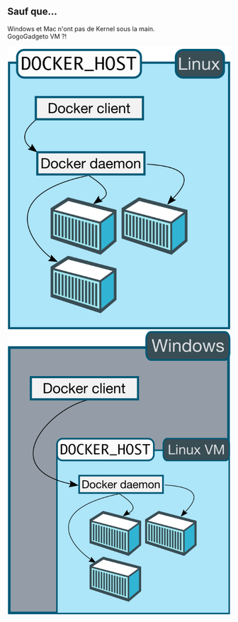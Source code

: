 ## Sauf que...

Windows et Mac n'ont pas de Kernel sous la main.  
GogoGadgeto VM ?!

![linux](assets/linux_docker_host.svg)
![win](assets/win_docker_host.svg)